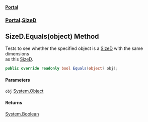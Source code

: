 #### [Portal](index.md 'index')
### [Portal](Portal.md 'Portal').[SizeD](SizeD.md 'Portal.SizeD')

## SizeD.Equals(object) Method

Tests to see whether the specified object is a [SizeD](SizeD.md 'Portal.SizeD')  with the same dimensions  
as this [SizeD](SizeD.md 'Portal.SizeD').

```csharp
public override readonly bool Equals(object? obj);
```
#### Parameters

<a name='Portal.SizeD.Equals(object).obj'></a>

`obj` [System.Object](https://docs.microsoft.com/en-us/dotnet/api/System.Object 'System.Object')

#### Returns
[System.Boolean](https://docs.microsoft.com/en-us/dotnet/api/System.Boolean 'System.Boolean')